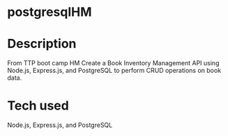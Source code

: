 # postgresqlHM
# Description
From TTP boot camp HM
 Create a Book Inventory Management API using Node.js, Express.js, and PostgreSQL to perform CRUD operations on book data.

# Tech used
 Node.js, Express.js, and PostgreSQL
